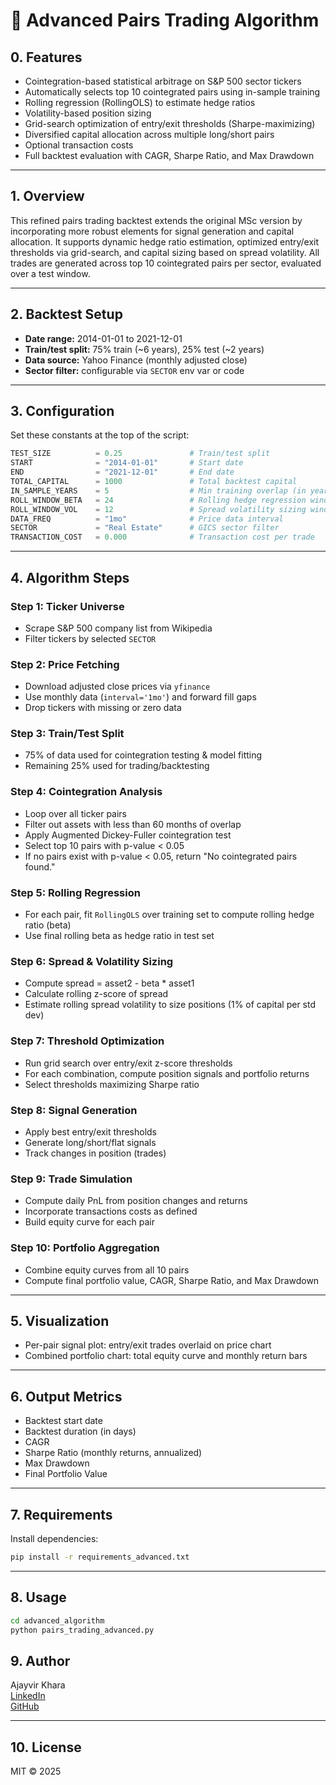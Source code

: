 # 📘 Advanced Pairs Trading Algorithm

## 0. Features

- Cointegration-based statistical arbitrage on S&P 500 sector tickers
- Automatically selects top 10 cointegrated pairs using in-sample training
- Rolling regression (RollingOLS) to estimate hedge ratios
- Volatility-based position sizing
- Grid-search optimization of entry/exit thresholds (Sharpe-maximizing)
- Diversified capital allocation across multiple long/short pairs
- Optional transaction costs
- Full backtest evaluation with CAGR, Sharpe Ratio, and Max Drawdown

---

## 1. Overview

This refined pairs trading backtest extends the original MSc version by incorporating more robust elements for signal generation and capital allocation. It supports dynamic hedge ratio estimation, optimized entry/exit thresholds via grid-search, and capital sizing based on spread volatility. All trades are generated across top 10 cointegrated pairs per sector, evaluated over a test window.

---

## 2. Backtest Setup

- **Date range:** 2014-01-01 to 2021-12-01
- **Train/test split:** 75% train (~6 years), 25% test (~2 years)
- **Data source:** Yahoo Finance (monthly adjusted close)
- **Sector filter:** configurable via `SECTOR` env var or code

---

## 3. Configuration

Set these constants at the top of the script:

```python
TEST_SIZE          = 0.25               # Train/test split
START              = "2014-01-01"       # Start date
END                = "2021-12-01"       # End date
TOTAL_CAPITAL      = 1000               # Total backtest capital
IN_SAMPLE_YEARS    = 5                  # Min training overlap (in years)
ROLL_WINDOW_BETA   = 24                 # Rolling hedge regression window (months)
ROLL_WINDOW_VOL    = 12                 # Spread volatility sizing window (months)
DATA_FREQ          = "1mo"              # Price data interval
SECTOR             = "Real Estate"      # GICS sector filter
TRANSACTION_COST   = 0.000              # Transaction cost per trade

```
---

## 4. Algorithm Steps

### Step 1: Ticker Universe

- Scrape S&P 500 company list from Wikipedia
- Filter tickers by selected `SECTOR`

### Step 2: Price Fetching

- Download adjusted close prices via `yfinance`
- Use monthly data (`interval='1mo'`) and forward fill gaps
- Drop tickers with missing or zero data

### Step 3: Train/Test Split

- 75% of data used for cointegration testing & model fitting
- Remaining 25% used for trading/backtesting

### Step 4: Cointegration Analysis

- Loop over all ticker pairs
- Filter out assets with less than 60 months of overlap
- Apply Augmented Dickey-Fuller cointegration test
- Select top 10 pairs with p-value < 0.05
- If no pairs exist with p-value < 0.05, return "No cointegrated pairs found."

### Step 5: Rolling Regression

- For each pair, fit `RollingOLS` over training set to compute rolling hedge ratio (beta)
- Use final rolling beta as hedge ratio in test set

### Step 6: Spread & Volatility Sizing

- Compute spread = asset2 - beta \* asset1
- Calculate rolling z-score of spread
- Estimate rolling spread volatility to size positions (1% of capital per std dev)

### Step 7: Threshold Optimization

- Run grid search over entry/exit z-score thresholds
- For each combination, compute position signals and portfolio returns
- Select thresholds maximizing Sharpe ratio

### Step 8: Signal Generation

- Apply best entry/exit thresholds
- Generate long/short/flat signals
- Track changes in position (trades)

### Step 9: Trade Simulation

- Compute daily PnL from position changes and returns
- Incorporate transactions costs as defined
- Build equity curve for each pair

### Step 10: Portfolio Aggregation

- Combine equity curves from all 10 pairs
- Compute final portfolio value, CAGR, Sharpe Ratio, and Max Drawdown

---

## 5. Visualization

- Per-pair signal plot: entry/exit trades overlaid on price chart
- Combined portfolio chart: total equity curve and monthly return bars

---

## 6. Output Metrics

- Backtest start date
- Backtest duration (in days)
- CAGR
- Sharpe Ratio (monthly returns, annualized)
- Max Drawdown
- Final Portfolio Value

---

## 7. Requirements

Install dependencies:

```bash
pip install -r requirements_advanced.txt
```
---

## 8. Usage

```bash
cd advanced_algorithm
python pairs_trading_advanced.py
```

## 9. Author
Ajayvir Khara  
[LinkedIn](https://linkedin.com/in/ajayvirkhara)  
[GitHub](https://github.com/ajayvirkhara)

---

## 10. License
MIT © 2025

